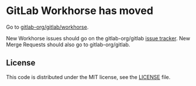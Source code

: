# GitLab Workhorse has moved

Go to [gitlab-org/gitlab/workhorse](https://gitlab.com/gitlab-org/gitlab/tree/master/workhorse). 

New Workhorse issues should go on the gitlab-org/gitlab [issue
tracker](https://gitlab.com/gitlab-org/gitlab/-/issues/new?issue%5bdescription%5d=%2flabel%20%7eworkhorse).
New Merge Requests should also go to gitlab-org/gitlab.

## License

This code is distributed under the MIT license, see the [LICENSE](LICENSE) file.
